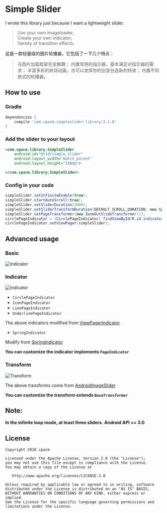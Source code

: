 # Simple Slider

I wrote this library just because I want a lightweight slider.
>Use your own imageloader;  
>Create your own indicator;  
>Variety of transition effects.

这是一款轻量级的图片轮播器，它包括了一下几个特点：

>与图片加载框架完全解耦；
>内置常用的指示器，基本满足对指示器的需求；
>丰富多彩的转场动画，亦可以发挥你的创意创造新的特效；
>内置不同款式的轮播器。

 
## How to use

### Gradle

```groovy
dependencies {
    compile 'com.cpacm.simpleslider:library:2.1.0'
}
```

### Add the slider to your layout
```xml
<com.cpacm.library.SimpleSlider
    android:id="@+id/simple_slider"
    android:layout_width="match_parent"
    android:layout_height="140dp">

</com.cpacm.library.SimpleSlider>
```

### Config in your code

```java
simpleSlider.setInfiniteEnable(true);
simpleSlider.startAutoScroll(true);
simpleSlider.setSliderDuration(3000);
simpleSlider.setSliderTransformDuration(DEFAULT_SCROLL_DURATION, new SpringInterpolator());
simpleSlider.setPageTransformer(new ZoomOutSlideTransformer());
circlePageIndicator = (CirclePageIndicator) findViewById(R.id.indicator);
circlePageIndicator.setViewPager(simpleSlider);
```

## Advanced usage

### Basic
![indicator](https://raw.githubusercontent.com/cpacm/SimpleSlider/develop/pic/BasicSlider.gif)


### Indicator

![indicator](https://raw.githubusercontent.com/cpacm/SimpleSlider/develop/pic/IndicatorSlider.gif)

- `CirclePageIndicator`
- `IconPageIndicator`
- `LinePageIndicator`
- `UnderlinePageIndicator`

The above indicators modified from [ViewPagerIndicator](https://github.com/JakeWharton/ViewPagerIndicator)

- `SpringIndicator`

Modify from [SpringIndicator](https://github.com/chenupt/SpringIndicator)

**You can customize the indicator implements `PageIndicator`**

### Transform
![Transform](https://raw.githubusercontent.com/cpacm/SimpleSlider/develop/pic/TransformSlider.gif)

The above transforms come from [AndroidImageSlider](https://github.com/daimajia/AndroidImageSlider) 

**You can customize the transform extends `BaseTransformer`**

## **Note:**
**In the infinite loop mode, at least three sliders.**
**Android API >= 3.0**

License
---

    Copyright 2018 cpacm

    Licensed under the Apache License, Version 2.0 (the "License");
    you may not use this file except in compliance with the License.
    You may obtain a copy of the License at

       http://www.apache.org/licenses/LICENSE-2.0

    Unless required by applicable law or agreed to in writing, software
    distributed under the License is distributed on an "AS IS" BASIS,
    WITHOUT WARRANTIES OR CONDITIONS OF ANY KIND, either express or implied.
    See the License for the specific language governing permissions and
    limitations under the License.
